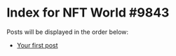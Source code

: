 # Index for NFT World #9843
Posts will be displayed in the order below:

- [Your first post](./001-first.md)

